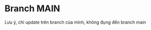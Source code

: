 # Branch MAIN
<p style = "color: read"> Lưu ý, chỉ update trên branch của mình, không đụng đến branch main </p>
